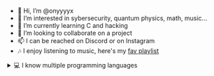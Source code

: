 - 👋 Hi, I’m @onyyyyx
- 👀 I’m interested in sybersecurity, quantum physics, math, music...
- 🌱 I’m currently learning C and hacking
- 💞️ I’m looking to collaborate on a project
- 📫 I can be reached on Discord or on Instagram
- 🎶 I enjoy listening to music, here's my [fav playlist](https://music.apple.com/fr/playlist/like/pl.u-zPyLlyPTe1x9XK1)
<details>
  <summary>💻 I know multiple programming languages</summary>
  <ul>
    <li>Python</li>
    <li>HTML/CSS/JavaScript</li>
    <li>PHP</li>
    <li>MySQL</li>
    <li>C/C++</li>
  </ul>
</details>
